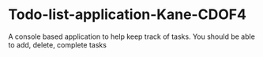 # Todo-list-application-Kane-CDOF4
A console based application to help keep track of tasks. You should be able to add, delete, complete tasks
